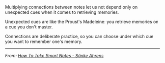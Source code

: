 Multiplying connections between notes let us not depend only on unexpected cues when it comes to retrieving memories. 

Unexpected cues are like the Proust's Madeleine: you retrieve memories on a cue you don't master. 

Connections are deliberate practice, so you can choose under which cue you want to remember one's memory. 

---
*From: [How To Take Smart Notes - Sönke Ahrens](How%20To%20Take%20Smart%20Notes%20-%20Sönke%20Ahrens.md)*